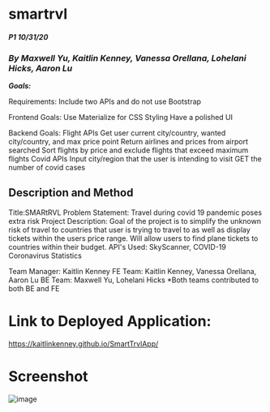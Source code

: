 # smartrvl

#### _P1 10/31/20_

### _By Maxwell Yu, Kaitlin Kenney, Vanessa Orellana, Lohelani Hicks, Aaron Lu_

***Goals:***

Requirements:
Include two APIs and do not use Bootstrap

Frontend Goals:
Use Materialize for CSS Styling
Have a polished UI

Backend Goals:
Flight APIs
Get user current city/country, wanted city/country, and max price point
Return airlines and prices from airport searched
Sort flights by price and exclude flights that exceed maximum flights
Covid APIs
Input city/region that the user is intending to visit
GET the number of covid cases

## Description and Method

Title:SMARtRVL
Problem Statement: Travel during covid 19 pandemic poses extra risk
Project Description: Goal of the project is to simplify the unknown risk of travel to countries that user is trying to travel to as well as display tickets within the users price range. Will allow users to find plane tickets to countries within their budget.
API's Used: SkyScanner, COVID-19 Coronavirus Statistics

Team Manager: Kaitlin Kenney
FE Team: Kaitlin Kenney, Vanessa Orellana, Aaron Lu
BE Team: Maxwell Yu, Lohelani Hicks
*Both teams contributed to both BE and FE

# Link to Deployed Application:

https://kaitlinkenney.github.io/SmartTrvlApp/

# Screenshot

![image](https://user-images.githubusercontent.com/70550481/97771362-61da7480-1b12-11eb-9488-0396cf466cf1.png)

